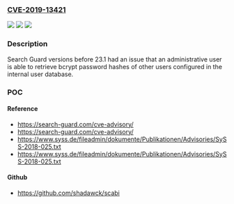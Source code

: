 ### [CVE-2019-13421](https://cve.mitre.org/cgi-bin/cvename.cgi?name=CVE-2019-13421)
![](https://img.shields.io/static/v1?label=Product&message=Search%20Guard&color=blue)
![](https://img.shields.io/static/v1?label=Version&message=%3C%2023.1%20&color=brighgreen)
![](https://img.shields.io/static/v1?label=Vulnerability&message=CWE-522%3A%20Insufficiently%20Protected%20Credentials&color=brighgreen)

### Description

Search Guard versions before 23.1 had an issue that an administrative user is able to retrieve bcrypt password hashes of other users configured in the internal user database.

### POC

#### Reference
- https://search-guard.com/cve-advisory/
- https://search-guard.com/cve-advisory/
- https://www.syss.de/fileadmin/dokumente/Publikationen/Advisories/SySS-2018-025.txt
- https://www.syss.de/fileadmin/dokumente/Publikationen/Advisories/SySS-2018-025.txt

#### Github
- https://github.com/shadawck/scabi

